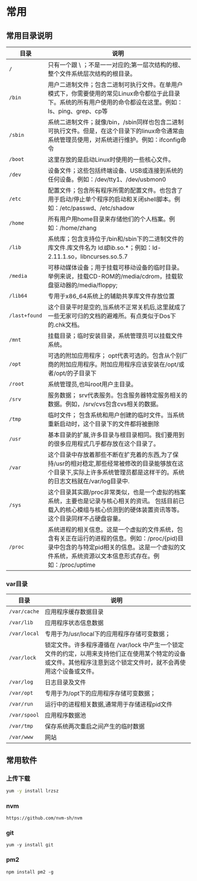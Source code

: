 # 常用

## 常用目录说明

目录|说明
--|--
`/`|只有一个跟 \ ；不是一一对应的;第一层次结构的根、整个文件系统层次结构的根目录。
`/bin`|用户二进制文件；包含二进制可执行文件。在单用户模式下，你需要使用的常见Linux命令都位于此目录下。系统的所有用户使用的命令都设在这里。例如：ls、ping、grep、cp等
`/sbin`|系统二进制文件；就像/bin，/sbin同样也包含二进制可执行文件。但是，在这个目录下的linux命令通常由系统管理员使用，对系统进行维护。例如：ifconfig命令
`/boot`|这里存放的是启动Linux时使用的一些核心文件。
`/dev`|设备文件；这些包括终端设备、USB或连接到系统的任何设备。例如：/dev/tty1、/dev/usbmon0
`/etc`|配置文件；包含所有程序所需的配置文件。也包含了用于启动/停止单个程序的启动和关闭shell脚本。例如：/etc/passwd、/etc/shadow
`/home`|所有用户用home目录来存储他们的个人档案。例如：/home/zhang
`/lib`|系统库；包含支持位于/bin和/sbin下的二进制文件的库文件.库文件名为 ld*或lib*.so.*；例如：ld-2.11.1.so，libncurses.so.5.7
`/media`|可移动媒体设备；用于挂载可移动设备的临时目录。举例来说，挂载CD-ROM的/media/cdrom，挂载软盘驱动器的/media/floppy;
`/lib64`|专用于x86_64系统上的辅助共享库文件存放位置
`/last+found`|这个目录平时是空的,当系统不正常关机后,这里就成了一些无家可归的文档的避难所。有点类似于Dos下的.chk文档。
`/mnt`|挂载目录；临时安装目录，系统管理员可以挂载文件系统。
`/opt`|可选的附加应用程序； opt代表可选的。包含从个别厂商的附加应用程序。附加应用程序应该安装在/opt/或者/opt/的子目录下
`/root`|系统管理员,也叫root用户主目录。
`/srv`|服务数据； srv代表服务。包含服务器特定服务相关的数据。例如，/srv/cvs包含cvs相关的数据。
`/tmp`|临时文件； 包含系统和用户创建的临时文件。当系统重新启动时，这个目录下的文件都将被删除
`/usr`|基本目录的扩展,许多目录与根目录相同。我们要用到的很多应用程式几乎都存放在这个目录了。
`/var`|这个目录中存放着那些不断在扩充着的东西,为了保持/usr的相对稳定,那些经常被修改的目录能够放在这个目录下,实际上许多系统管理员都是这样干的。系统的日志文档就在/var/log目录中.
`/sys`|这个目录其实跟/proc非常类似，也是一个虚拟的档案系统，主要也是记录与核心相关的资讯。 包括目前已载入的核心模组与核心侦测到的硬体装置资讯等等。 这个目录同样不占硬盘容量。
`/proc`|系统进程的相关信息。这是一个虚拟的文件系统，包含有关正在运行的进程的信息。例如：/proc/{pid}目录中包含的与特定pid相关的信息。这是一个虚拟的文件系统，系统资源以文本信息形式存在。例如：/proc/uptime

### var目录
目录|说明
--|--
`/var/cache`|应用程序缓存数据目录
`/var/lib`|应用程序状态信息数据
`/var/local`|专用于为/usr/local下的应用程序存储可变数据；
`/var/lock`|锁定文件。许多程序遵循在 /var/lock 中产生一个锁定文件的约定，以用来支持他们正在使用某个特定的设备或文件。其他程序注意到这个锁定文件时，就不会再使用这个设备或文件。
`/var/log`|日志目录及文件
`/var/opt`|专用于为/opt下的应用程序存储可变数据；
`/var/run`|运行中的进程相关数据,通常用于存储进程pid文件
`/var/spool`|应用程序数据池
`/var/tmp`|保存系统两次重启之间产生的临时数据
`/var/www`|网站



## 常用软件

### 上传下载
``` cmd
yum -y install lrzsz
```

### nvm 
```
https://github.com/nvm-sh/nvm
```

### git
```
yum -y install git
```

### pm2
```
npm install pm2 -g
```